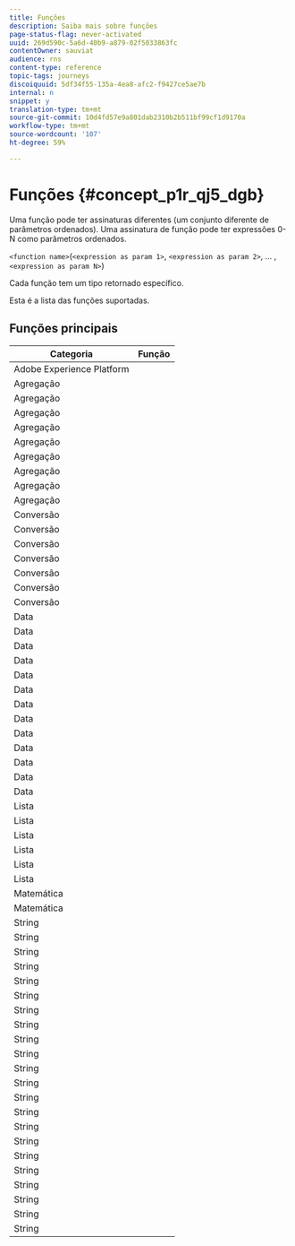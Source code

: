 ```yaml
---
title: Funções
description: Saiba mais sobre funções
page-status-flag: never-activated
uuid: 269d590c-5a6d-40b9-a879-02f5033863fc
contentOwner: sauviat
audience: rns
content-type: reference
topic-tags: journeys
discoiquuid: 5df34f55-135a-4ea8-afc2-f9427ce5ae7b
internal: n
snippet: y
translation-type: tm+mt
source-git-commit: 10d4fd57e9a801dab2310b2b511bf99cf1d9170a
workflow-type: tm+mt
source-wordcount: '107'
ht-degree: 59%

---
```



# Funções {#concept_p1r_qj5_dgb}

Uma função pode ter assinaturas diferentes (um conjunto diferente de parâmetros ordenados). Uma assinatura de função pode ter expressões 0-N como parâmetros ordenados.

`<function name>`(`<expression as param 1>`, `<expression as param 2>`, ... ,`<expression as param N>`)

Cada função tem um tipo retornado específico.

Esta é a lista das funções suportadas.

## Funções principais

| Categoria | Função |
|-------------|-----------------------|
| Adobe Experience Platform | [](../functions/functioninsegment.md) |
| Agregação | [](../functions/functionavg.md) |
| Agregação | [](../functions/functioncount.md) |
| Agregação | [](../functions/functioncountonlynull.md) |
| Agregação | [](../functions/functioncountwithnull.md) |
| Agregação | [](../functions/functiondistinctcount.md) |
| Agregação | [](../functions/functiondistinctcountwithnull.md) |
| Agregação | [](../functions/functionmax.md) |
| Agregação | [](../functions/functionmin.md) |
| Agregação | [](../functions/functionsum.md) |
| Conversão | [](../functions/functiontobool.md) |
| Conversão | [](../functions/functiontodatetime.md) |
| Conversão | [](../functions/functiontodatetimeonly.md) |
| Conversão | [](../functions/functiontodecimal.md) |
| Conversão | [](../functions/functiontoduration.md) |
| Conversão | [](../functions/functiontointeger.md) |
| Conversão | [](../functions/functiontostring.md) |
| Data | [](../functions/functioncurrenttimeinmillis.md) |
| Data | [](../functions/functioninlastdays.md) |
| Data | [](../functions/functioninlasthours.md) |
| Data | [](../functions/functioninlastmonths.md) |
| Data | [](../functions/functioninlastyears.md) |
| Data | [](../functions/functioninnextdays.md) |
| Data | [](../functions/functioninnexthours.md) |
| Data | [](../functions/functioninnextmonths.md) |
| Data | [](../functions/functioninnextyears.md) |
| Data | [](../functions/functionnow.md) |
| Data | [](../functions/functionnowwithdelta.md) |
| Data | [](../functions/functionsethours.md) |
| Data | [](../functions/functionsetdays.md) |
| Lista | [](../functions/functiondistinct.md) |
| Lista | [](../functions/functiondistinctcount.md) |
| Lista | [](../functions/functionin.md) |
| Lista | [](../functions/functionlistsize.md) |
| Lista | [](../functions/functionserializelist.md) |
| Lista | [](../functions/functionsort.md) |
| Matemática | [](../functions/functionrandom.md) |
| Matemática | [](../functions/functionround.md) |
| String | [](../functions/functionconcat.md) |
| String | [](../functions/functioncontain.md) |
| String | [](../functions/functioncontainwithignorecase.md) |
| String | [](../functions/functionendwith.md) |
| String | [](../functions/functionendwithignorecase.md) |
| String | [](../functions/functionequalignorecase.md) |
| String | [](../functions/functionindexof.md) |
| String | [](../functions/functionisempty.md) |
| String | [](../functions/functionisnotempty.md) |
| String | [](../functions/functionlastindexof.md) |
| String | [](../functions/functionlength.md) |
| String | [](../functions/functionlower.md) |
| String | [](../functions/functionmatchregexp.md) |
| String | [](../functions/functionnotequalignorecase.md) |
| String | [](../functions/functionreplace.md) |
| String | [](../functions/functionreplaceall.md) |
| String | [](../functions/functionstartwith.md) |
| String | [](../functions/functionstartwithignorecase.md) |
| String | [](../functions/functionsubstr.md) |
| String | [](../functions/functiontrim.md) |
| String | [](../functions/functionupper.md) |
| String | [](../functions/functionuuid.md) |